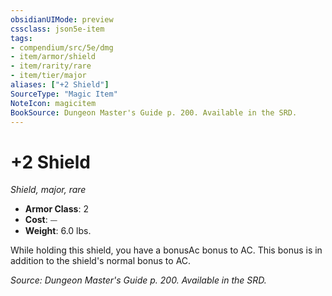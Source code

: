 ```yaml
---
obsidianUIMode: preview
cssclass: json5e-item
tags:
- compendium/src/5e/dmg
- item/armor/shield
- item/rarity/rare
- item/tier/major
aliases: ["+2 Shield"]
SourceType: "Magic Item"
NoteIcon: magicitem
BookSource: Dungeon Master's Guide p. 200. Available in the SRD.
---
```

# +2 Shield
*Shield, major, rare*  

- **Armor Class**: 2
- **Cost**: ⏤
- **Weight**: 6.0 lbs.

While holding this shield, you have a bonusAc bonus to AC. This bonus is in addition to the shield's normal bonus to AC.

*Source: Dungeon Master's Guide p. 200. Available in the SRD.*
